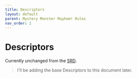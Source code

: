 ```yaml
---
title: Descriptors
layout: default
parent: Mystery Monster Mayhem! Rules
nav_order: 1
---
```

# Descriptors
Currently unchanged from the [SRD](https://screwtapello.gitlab.io/cypher-system-reference/descriptor.html).

> I'll be adding the base Descriptors to this document later.
